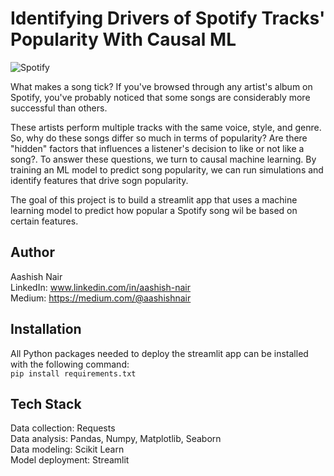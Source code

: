 
# Identifying Drivers of Spotify Tracks' Popularity With Causal ML


![Spotify](https://image.cnbcfm.com/api/v1/image/107009054-1643658568841-gettyimages-1236974580-ODOGMAN_005.jpeg?v=1668111049&w=740&h=416&ffmt=webp&vtcrop=y)

What makes a song tick? If you've browsed through any artist's album on Spotify, you've probably noticed that some songs are considerably more successful than others. 

These artists perform multiple tracks with the same voice, style, and genre. So, why do these songs differ so much in terms of popularity? Are there "hidden" factors that influences a listener's decision to like or not like a song?. To answer these questions, we turn to causal machine learning. By training an ML model to predict song popularity, we can run simulations and identify features that drive sogn popularity.

The goal of this project is to build a streamlit app that uses a machine learning model to predict how popular a Spotify song wil be based on certain features. 

## Author
Aashish Nair  
LinkedIn: www.linkedin.com/in/aashish-nair  
Medium: https://medium.com/@aashishnair

## Installation
All Python packages needed to deploy the streamlit app can be installed with the following command:  
  ```pip install requirements.txt```


## Tech Stack
Data collection: Requests  
Data analysis: Pandas, Numpy, Matplotlib, Seaborn  
Data modeling: Scikit Learn  
Model deployment: Streamlit


